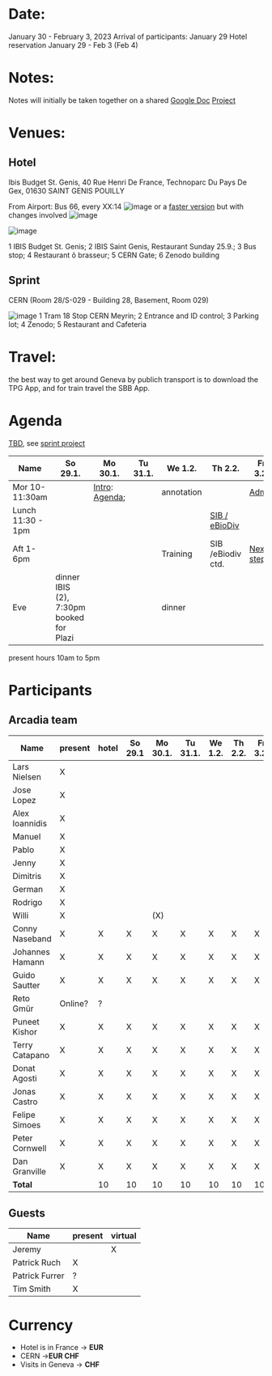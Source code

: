 # Date:
January 30 - February 3, 2023
Arrival of participants: January 29
Hotel reservation January 29 - Feb 3 (Feb 4)

# Notes:
Notes will initially be taken together on a shared [Google Doc](https://docs.google.com/document/d/1vPo1Vrhs553b1ejEC3urUq2hjX9IYEtd3zMK-x5TYMY/edit#)
[Project]([https://github.com/plazi/arcadia-2/projects/6](https://github.com/plazi/arcadia-project/projects/13))


# Venues:
## Hotel
Ibis Budget St. Genis, 40 Rue Henri De France, Technoparc Du Pays De Gex, 01630 SAINT GENIS POUILLY 

From Airport: Bus 66, every XX:14
![image](https://user-images.githubusercontent.com/4609956/190636029-3ac34105-6f97-45b1-8e73-577f4f34c4f2.png)
or a [faster version](https://www.google.com/maps/dir/Gen%C3%A8ve+A%C3%A9roport+(GVA),+Route+de+l'A%C3%A9roport,+Grand-Saconnex/Saint-Genis-Pouilly,+France/@46.2382483,6.0405504,13z/am=t/data=!3m1!4b1!4m14!4m13!1m5!1m1!1s0x478c6480ae239337:0xe511a9f24eb8a630!2m2!1d6.1090888!2d46.2369794!1m5!1m1!1s0x478c62697a1fc077:0x408ab2ae4c20490!2m2!1d6.02513!2d46.2437479!5i2!11m1!5shttps:%2F%2Fgoogleads.g.doubleclick.net%2Fpagead%2Fconversion%2F%3Fai%3DCC4bSRmgkY9OuCsaO9fgPromTqAyYwPWdZN3xu9znD5Ga6-mODhABIJfmnWVg9Y27gZgEoAH3qaXKAsgBCakCtdlbgzRmsT7gAgCoAwHIA8sEqgSJAk_QbXqc_vV24OmP1HaU6OQ3d90_YIao_eaPDo2hyyWNbUIdzB4qyT6E5g6JSewqzF1cFyL2Kv0L7dj5EsDENYOqQkmm-cS35mrllrUkNXQXLz1Okh9-9Wollhzx3pzUehwFiw1Coy78JwkRjL9PZ_1jfrL8EOENmIJ4bbMp8ew9Wu1BILeOl1zsOJwRt1P71N9OcyBeGEs4WCqPn-QRLHDJ4FEFuwvF4i0T1SFMDhXWoDqz7fXSM1mNaRNGB2C-RMKMmWLbDK7O1io4g1qwAUBQRNf1zrSauopm2EJ6ZIdCi7gKKyb8aaCTorU3nz0Ixa3rklXxd4uXv4xC2H_Qbk6LiOeJoxogQtTABIyKofS7AuAEAaAGLoAH8dXatQGoB47OG6gHk9gbqAfulrECqAf-nrECqAeko7ECqAfVyRuoB6a-G6gHmgaoB_PRG6gHltgbqAeqm7ECqAffn7EC2AcA0ggPCIBhEAEYHTICigI6AoBAsQmvBMIX3VlubIAKAYoKFWh0dHA6Ly93d3cuYmVsZ2VzLmNoL5gLAcgLAeALAYAMAbgMAbgTiATYEwrQFQH4FgGAFwE%26sigh%3DlrZ15eh8Tv8%26label%3D_AITNAME_%26value%3D_AITVALUE_) but with changes involved
![image](https://user-images.githubusercontent.com/4609956/190636707-d4cce098-471e-4478-9a52-e29db59ca90b.png)


![image](https://user-images.githubusercontent.com/4609956/190826397-6397b891-ef07-466d-830a-c8e77784bad1.png)

1 IBIS Budget St. Genis; 2 IBIS Saint Genis, Restaurant Sunday 25.9.; 3 Bus stop; 4 Restaurant ô brasseur; 5 CERN Gate; 6 Zenodo building


## Sprint
CERN (Room 28/S-029 - Building 28, Basement, Room 029)

![image](https://user-images.githubusercontent.com/4609956/190816655-ef55add7-7197-4ccc-922a-a9d5089e6181.png)
1 Tram 18 Stop CERN Meyrin; 2 Entrance and ID control; 3 Parking lot; 4 Zenodo; 5 Restaurant and Cafeteria


# Travel:
the best way to get around Geneva by publich transport is to download the TPG App, and for train travel the SBB App.

# Agenda
[TBD](https://docs.google.com/document/d/1vPo1Vrhs553b1ejEC3urUq2hjX9IYEtd3zMK-x5TYMY/edit#), see [sprint project](https://github.com/plazi/arcadia-2/projects/6)

| Name               |  So 29.1. | Mo 30.1. | Tu 31.1. | We 1.2. | Th 2.2. | Fr 3.2. | 
| -------------------|----------|---------|---------|---------|--------|---------|
| Mor 10-11:30am     |          | [Intro](): [Agenda](https://docs.google.com/document/d/1vPo1Vrhs553b1ejEC3urUq2hjX9IYEtd3zMK-x5TYMY/edit#heading=h.tp5g82iibn31);   |         | annotation| |  [Admin](https://docs.google.com/document/d/1vPo1Vrhs553b1ejEC3urUq2hjX9IYEtd3zMK-x5TYMY/edit#heading=h.qaccox643ucu) |
| Lunch 11:30 - 1pm  |           |         |        |         | [SIB / eBioDiv](https://docs.google.com/document/d/1vPo1Vrhs553b1ejEC3urUq2hjX9IYEtd3zMK-x5TYMY/edit#heading=h.uj7tlupizy4) |
| Aft 1-6pm          |           |           |      | Training | SIB /eBiodiv ctd.| [Next steps](https://docs.google.com/document/d/1vPo1Vrhs553b1ejEC3urUq2hjX9IYEtd3zMK-x5TYMY/edit#heading=h.m7xiszjuqccl) |
| Eve                |  dinner IBIS (2), 7:30pm booked for Plazi  |        | |dinner  |      

present hours 10am to 5pm

# Participants
## Arcadia team

| Name           | present | hotel|  So 29.1 | Mo 30.1. | Tu 31.1. | We 1.2. | Th 2.2. | Fr 3.2. | Sa 4.2. | So 2.10 | 
| ---------------|---------|----- |----------|---------|---------|---------|---------|---------|---------|---------|   
| Lars Nielsen   | X       |      |  
| Jose Lopez     | X       |      |  
| Alex Ioannidis | X       |      |  
| Manuel         | X       |      |  
| Pablo          | X       |      |  
| Jenny          | X       |      |  
| Dimitris       | X       |      |  
| German         | X       |      |  
| Rodrigo        | X       |      |  
| Willi          | X       |      |      | (X)  |      |      |      |      |  
| Conny Naseband | X       | X    | X    | X    | X    | X    | X    | X    | X    |   
| Johannes Hamann | X      | X    | X    | X    | X    | X    | X    | X    |
| Guido Sautter  | X       | X    | X    | X    | X    | X    | X    | X    | X    |  
| Reto Gmür      | Online? | ?    |  
| Puneet Kishor  | X       | X    | X    | X    | X    | X    | X    | X    | X    |  
| Terry Catapano | X       | X    | X    | X    | X    | X    | X    | X    | X    | 
| Donat Agosti   | X       | X    | X    | X    | X    | X    | X    | X    |  
| Jonas Castro   | X       | X    | X    | X    | X    | X    | X    | X    | X    |  
| Felipe Simoes  | X       | X    | X    | X    | X    | X    | X    | X    | X    |   
| Peter Cornwell | X       | X    | X    | X    | X    | X    | X    | X    |   
| Dan Granville  | X       | X    | X    | X    | X    | X    | X    | X    |    
| **Total**      |         |  10  | 10   | 10   | 10   | 10   | 10   | 10   |    

## Guests
| Name           | present | virtual |
|----------------|---------|---------|
| Jeremy         |         | X       |
| Patrick Ruch   | X       |         |
| Patrick Furrer | ?       |         |
| Tim Smith      | X       |         |

# Currency
* Hotel is in France -> **EUR**
* CERN ->**EUR CHF**
* Visits in Geneva -> **CHF**
